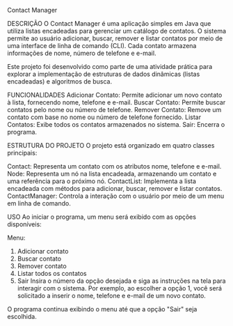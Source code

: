 Contact Manager

DESCRIÇÃO
O Contact Manager é uma aplicação simples em Java que utiliza listas encadeadas para gerenciar um catálogo de contatos. O sistema permite ao usuário adicionar, buscar, remover e listar contatos por meio de uma interface de linha de comando (CLI). Cada contato armazena informações de nome, número de telefone e e-mail.

Este projeto foi desenvolvido como parte de uma atividade prática para explorar a implementação de estruturas de dados dinâmicas (listas encadeadas) e algoritmos de busca.

FUNCIONALIDADES
Adicionar Contato: Permite adicionar um novo contato à lista, fornecendo nome, telefone e e-mail.
Buscar Contato: Permite buscar contatos pelo nome ou número de telefone.
Remover Contato: Remove um contato com base no nome ou número de telefone fornecido.
Listar Contatos: Exibe todos os contatos armazenados no sistema.
Sair: Encerra o programa.

ESTRUTURA DO PROJETO
O projeto está organizado em quatro classes principais:

Contact: Representa um contato com os atributos nome, telefone e e-mail.
Node: Representa um nó na lista encadeada, armazenando um contato e uma referência para o próximo nó.
ContactList: Implementa a lista encadeada com métodos para adicionar, buscar, remover e listar contatos.
ContactManager: Controla a interação com o usuário por meio de um menu em linha de comando.

USO
Ao iniciar o programa, um menu será exibido com as opções disponíveis:

Menu:
1. Adicionar contato
2. Buscar contato
3. Remover contato
4. Listar todos os contatos
5. Sair
Insira o número da opção desejada e siga as instruções na tela para interagir com o sistema. Por exemplo, ao escolher a opção 1, você será solicitado a inserir o nome, telefone e e-mail de um novo contato.

O programa continua exibindo o menu até que a opção "Sair" seja escolhida.
